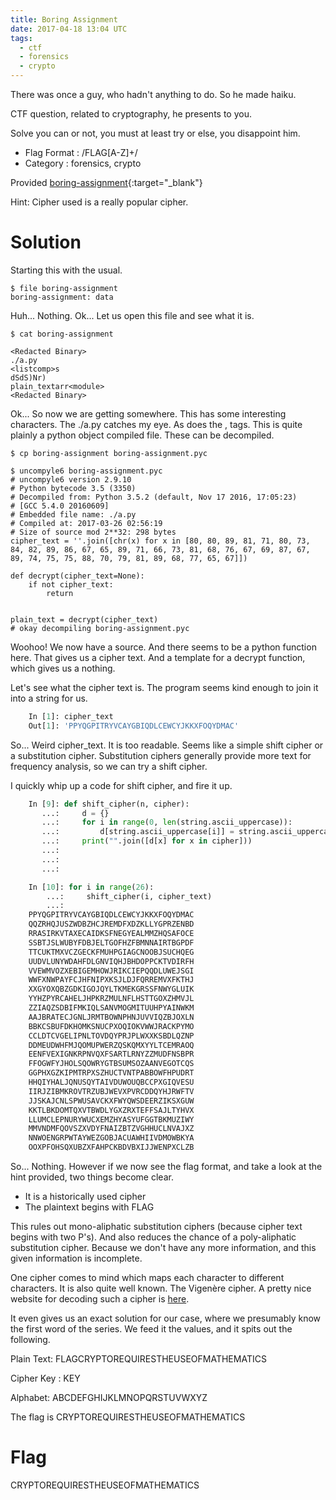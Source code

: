 ```yaml
---
title: Boring Assignment
date: 2017-04-18 13:04 UTC
tags:
  - ctf
  - forensics
  - crypto
---
```


There was once a guy,
who hadn't anything to do.
So he made haiku.

CTF question,
related to cryptography,
he presents to you.

Solve you can or not,
you must at least try or else,
you disappoint him.

- Flag Format : /FLAG[A-Z]+/
- Category : forensics, crypto

Provided [boring-assignment](2017-04-18-boring-assignment/boring-assignment){:target="_blank"}

Hint: Cipher used is a really popular cipher.

Solution
========

Starting this with the usual.

    $ file boring-assignment
    boring-assignment: data

Huh... Nothing. Ok... Let us open this file and see what it is.

    $ cat boring-assignment

    <Redacted Binary>
    ./a.py
    <listcomp>s
    dSdS)Nr)
    plain_textarr<module>
    <Redacted Binary>

Ok... So now we are getting somewhere. This has some interesting characters. The ./a.py catches my eye. As does the <listcomp>, <module> tags. This is quite plainly a python object compiled file. These can be decompiled.

    $ cp boring-assignment boring-assignment.pyc

    $ uncompyle6 boring-assignment.pyc
    # uncompyle6 version 2.9.10
    # Python bytecode 3.5 (3350)
    # Decompiled from: Python 3.5.2 (default, Nov 17 2016, 17:05:23) 
    # [GCC 5.4.0 20160609]
    # Embedded file name: ./a.py
    # Compiled at: 2017-03-26 02:56:19
    # Size of source mod 2**32: 298 bytes
    cipher_text = ''.join([chr(x) for x in [80, 80, 89, 81, 71, 80, 73, 84, 82, 89, 86, 67, 65, 89, 71, 66, 73, 81, 68, 76, 67, 69, 87, 67, 89, 74, 75, 75, 88, 70, 79, 81, 89, 68, 77, 65, 67]])

    def decrypt(cipher_text=None):
        if not cipher_text:
            return


    plain_text = decrypt(cipher_text)
    # okay decompiling boring-assignment.pyc

Woohoo! We now have a source. And there seems to be a python function here. That gives us a cipher text. And a template for a decrypt function, which gives us a nothing.

Let's see what the cipher text is. The program seems kind enough to join it into a string for us. 

~~~python
    In [1]: cipher_text
    Out[1]: 'PPYQGPITRYVCAYGBIQDLCEWCYJKKXFOQYDMAC'
~~~

So... Weird cipher_text. It is too readable. Seems like a simple shift cipher or a substitution cipher. Substitution ciphers generally provide more text for frequency analysis, so we can try a shift cipher.

I quickly whip up a code for shift cipher, and fire it up.

~~~python
    In [9]: def shift_cipher(n, cipher):
       ...:     d = {}
       ...:     for i in range(0, len(string.ascii_uppercase)):
       ...:         d[string.ascii_uppercase[i]] = string.ascii_uppercase[(i + n) % len(string.ascii_uppercase)]
       ...:     print("".join([d[x] for x in cipher]))
       ...:     
       ...:     
       ...:     

    In [10]: for i in range(26):
        ...:     shift_cipher(i, cipher_text)
        ...:     
    PPYQGPITRYVCAYGBIQDLCEWCYJKKXFOQYDMAC
    QQZRHQJUSZWDBZHCJREMDFXDZKLLYGPRZENBD
    RRASIRKVTAXECAIDKSFNEGYEALMMZHQSAFOCE
    SSBTJSLWUBYFDBJELTGOFHZFBMNNAIRTBGPDF
    TTCUKTMXVCZGECKFMUHPGIAGCNOOBJSUCHQEG
    UUDVLUNYWDAHFDLGNVIQHJBHDOPPCKTVDIRFH
    VVEWMVOZXEBIGEMHOWJRIKCIEPQQDLUWEJSGI
    WWFXNWPAYFCJHFNIPXKSJLDJFQRREMVXFKTHJ
    XXGYOXQBZGDKIGOJQYLTKMEKGRSSFNWYGLUIK
    YYHZPYRCAHELJHPKRZMULNFLHSTTGOXZHMVJL
    ZZIAQZSDBIFMKIQLSANVMOGMITUUHPYAINWKM
    AAJBRATECJGNLJRMTBOWNPHNJUVVIQZBJOXLN
    BBKCSBUFDKHOMKSNUCPXOQIOKVWWJRACKPYMO
    CCLDTCVGELIPNLTOVDQYPRJPLWXXKSBDLQZNP
    DDMEUDWHFMJQOMUPWERZQSKQMXYYLTCEMRAOQ
    EENFVEXIGNKRPNVQXFSARTLRNYZZMUDFNSBPR
    FFOGWFYJHOLSQOWRYGTBSUMSOZAANVEGOTCQS
    GGPHXGZKIPMTRPXSZHUCTVNTPABBOWFHPUDRT
    HHQIYHALJQNUSQYTAIVDUWOUQBCCPXGIQVESU
    IIRJZIBMKROVTRZUBJWEVXPVRCDDQYHJRWFTV
    JJSKAJCNLSPWUSAVCKXFWYQWSDEERZIKSXGUW
    KKTLBKDOMTQXVTBWDLYGXZRXTEFFSAJLTYHVX
    LLUMCLEPNURYWUCXEMZHYASYUFGGTBKMUZIWY
    MMVNDMFQOVSZXVDYFNAIZBTZVGHHUCLNVAJXZ
    NNWOENGRPWTAYWEZGOBJACUAWHIIVDMOWBKYA
    OOXPFOHSQXUBZXFAHPCKBDVBXIJJWENPXCLZB
~~~

So... Nothing. However if we now see the flag format, and take a look at the hint provided, two things become clear.

* It is a historically used cipher
* The plaintext begins with FLAG

This rules out mono-aliphatic substitution ciphers (because cipher text begins with two P's).
And also reduces the chance of a poly-aliphatic substitution cipher. Because we don't have any more information, and this given information is incomplete.

One cipher comes to mind which maps each character to different characters. It is also quite well known. The Vigenère cipher. A pretty nice website for decoding such a cipher is [here](http://www.dcode.fr/vigenere-cipher).

It even gives us an exact solution for our case, where we presumably know the first word of the series. We feed it the values, and it spits out the following.

Plain Text: FLAGCRYPTOREQUIRESTHEUSEOFMATHEMATICS

Cipher Key : KEY

Alphabet: ABCDEFGHIJKLMNOPQRSTUVWXYZ

The flag is CRYPTOREQUIRESTHEUSEOFMATHEMATICS

Flag
====
CRYPTOREQUIRESTHEUSEOFMATHEMATICS
